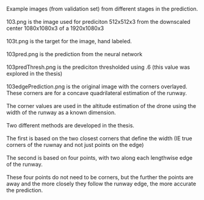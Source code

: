 Example images (from validation set) from different stages in the prediction.\
\
103.png is the image used for prediciton 512x512x3 from the downscaled center 1080x1080x3 of a 1920x1080x3\
\
103t.png is the target for the image, hand labeled.\
\
103pred.png is the prediction from the neural network\
\
103predThresh.png is the prediciton thresholded using .6 (this value was explored in the thesis)\
\
103edgePrediction.png is the original image with the corners overlayed. These corners are for a concave quadrilateral estimation of the runway.\
\
The corner values are used in the altitude estimation of the drone using the width of the runway as a known dimension.\
\
Two different methods are developed in the thesis.\
\
The first is based on the two closest corners that define the width (IE true corners of the ruwnay and not just points on the edge)\
\
The second is based on four points, with two along each lengthwise edge of the runway. \
\
  These four points do not need to be corners, but the further the points are away and the more closely they follow the runway edge, the more accurate the prediction.

